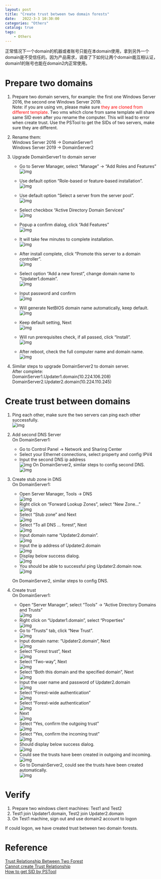 ```yaml
---                
layout: post            
title: "Create trust between two domain forests"                
date:   2022-3-3 10:30:00                 
categories: "Others"                
catalog: true                
tags:                 
    - Others                
---      
```


正常情况下一个domain的机器或者账号只能在本domain使用，拿到另外一个domain是不受信任的。因为产品需求，调查了下如何让两个domain能互相认证，domain1的账号也能在domain2内正常使用。  

# Prepare two domains

1. Prepare two domain servers, for example: the first one Windows Server 2016, the second one Windows Server 2019.   
Note: if you are using vm, please make sure <font color=red>they are cloned from different template</font>. Two vms which clone from same template will share same SID even after you rename the computer. This will lead to error when create trust. Use the PSTool to get the SIDs of two servers, make sure they are different.   
2. Rename them:  
Windows Server 2016 -> DomainServer1  
Windows Server 2019 -> DomainServer2  
3. Upgrade DomainServer1 to domain server  
   - Go to Server Manager, select “Manage” -> “Add Roles and Features”  
![img](https://github.com/kerwenzhang/kerwenzhang.github.io/blob/master/_posts/image/Domain/1.png?raw=true)

   - Use default option “Role-based or feature-based installation”.  
 ![img](https://github.com/kerwenzhang/kerwenzhang.github.io/blob/master/_posts/image/Domain/2.png?raw=true)

   - Use default option “Select a server from the server pool”.  
 ![img](https://github.com/kerwenzhang/kerwenzhang.github.io/blob/master/_posts/image/Domain/3.png?raw=true)

   - Select checkbox “Active Directory Domain Services”  
 ![img](https://github.com/kerwenzhang/kerwenzhang.github.io/blob/master/_posts/image/Domain/4.png?raw=true)

   - Popup a confirm dialog, click “Add Features”  
 ![img](https://github.com/kerwenzhang/kerwenzhang.github.io/blob/master/_posts/image/Domain/5.png?raw=true)

   - It will take few minutes to complete installation.  
 ![img](https://github.com/kerwenzhang/kerwenzhang.github.io/blob/master/_posts/image/Domain/6.png?raw=true)

   - After install complete, click “Promote this server to a domain controller”.  
 ![img](https://github.com/kerwenzhang/kerwenzhang.github.io/blob/master/_posts/image/Domain/7.png?raw=true)

   - Select option “Add a new forest”, change domain name to “Updater1.domain”.  
 ![img](https://github.com/kerwenzhang/kerwenzhang.github.io/blob/master/_posts/image/Domain/8.png?raw=true)

   - Input password and confirm  
 ![img](https://github.com/kerwenzhang/kerwenzhang.github.io/blob/master/_posts/image/Domain/9.png?raw=true)

   - Will generate NetBIOS domain name automatically, keep default.  
 ![img](https://github.com/kerwenzhang/kerwenzhang.github.io/blob/master/_posts/image/Domain/10.png?raw=true)

   - Keep default setting, Next  
 ![img](https://github.com/kerwenzhang/kerwenzhang.github.io/blob/master/_posts/image/Domain/11.png?raw=true)

   - Will run prerequisites check, if all passed, click “Install”.  
 ![img](https://github.com/kerwenzhang/kerwenzhang.github.io/blob/master/_posts/image/Domain/12.png?raw=true)

   - After reboot, check the full computer name and domain name.  
 ![img](https://github.com/kerwenzhang/kerwenzhang.github.io/blob/master/_posts/image/Domain/13.png?raw=true)  

4. Similar steps to upgrade DomainServer2 to domain server.  
    After complete:  
    DomainServer1.Updater1.domain(10.224.106.208)  
    DomainServer2.Updater2.domain(10.224.110.245)  

# Create trust between domains

1. Ping each other, make sure the two servers can ping each other successfully.  
 ![img](https://github.com/kerwenzhang/kerwenzhang.github.io/blob/master/_posts/image/Domain/14.png?raw=true)
2. Add second DNS Server  
    On DomainServer1:  
   - Go to Control Panel -> Network and Sharing Center  
   - Select your Ethernet connections, select property and config IPV4  
   - Input the second DNS ip address  
 ![img](https://github.com/kerwenzhang/kerwenzhang.github.io/blob/master/_posts/image/Domain/15.png?raw=true)
    On DomainServer2, similar steps to config second DNS.  
 ![img](https://github.com/kerwenzhang/kerwenzhang.github.io/blob/master/_posts/image/Domain/16.png?raw=true)
3. Create stub zone in DNS  
    On DomainServer1:  
   - Open Server Manager, Tools -> DNS  
 ![img](https://github.com/kerwenzhang/kerwenzhang.github.io/blob/master/_posts/image/Domain/17.png?raw=true)
   - Right click on “Forward Lookup Zones”, select “New Zone…”  
   ![img](https://github.com/kerwenzhang/kerwenzhang.github.io/blob/master/_posts/image/Domain/18.png?raw=true)
   - Select “Stub zone” and Next  
   ![img](https://github.com/kerwenzhang/kerwenzhang.github.io/blob/master/_posts/image/Domain/19.png?raw=true)
   - Select “To all DNS … forest”, Next  
   ![img](https://github.com/kerwenzhang/kerwenzhang.github.io/blob/master/_posts/image/Domain/20.png?raw=true)
   - Input domain name “Updater2.domain”.  
   ![img](https://github.com/kerwenzhang/kerwenzhang.github.io/blob/master/_posts/image/Domain/21.png?raw=true)
   - Input the ip address of Updater2.domain  
   ![img](https://github.com/kerwenzhang/kerwenzhang.github.io/blob/master/_posts/image/Domain/22.png?raw=true)
   - Display below success dialog.  
   ![img](https://github.com/kerwenzhang/kerwenzhang.github.io/blob/master/_posts/image/Domain/23.png?raw=true)
   - You should be able to successful ping Updater2.domain now.  
   ![img](https://github.com/kerwenzhang/kerwenzhang.github.io/blob/master/_posts/image/Domain/24.png?raw=true)
  
    On DomainServer2, similar steps to config DNS.  

4. Create trust  
    On DomainServer1:  
   - Open “Server Manager”, select “Tools” -> “Active Directory Domains and Trusts”  
   ![img](https://github.com/kerwenzhang/kerwenzhang.github.io/blob/master/_posts/image/Domain/25.png?raw=true)
   - Right click on “Updater1.domain”, select “Properties”  
   ![img](https://github.com/kerwenzhang/kerwenzhang.github.io/blob/master/_posts/image/Domain/26.png?raw=true)
   - Go to “Trusts” tab, click “New Trust”.  
   ![img](https://github.com/kerwenzhang/kerwenzhang.github.io/blob/master/_posts/image/Domain/27.png?raw=true)
   - Input domain name: “Updater2.domain”, Next  
   ![img](https://github.com/kerwenzhang/kerwenzhang.github.io/blob/master/_posts/image/Domain/28.png?raw=true)
   - Select “Forest trust”, Next  
   ![img](https://github.com/kerwenzhang/kerwenzhang.github.io/blob/master/_posts/image/Domain/29.png?raw=true)
   - Select “Two-way”, Next  
   ![img](https://github.com/kerwenzhang/kerwenzhang.github.io/blob/master/_posts/image/Domain/30.png?raw=true)
   - Select “Both this domain and the specified domain”, Next  
   ![img](https://github.com/kerwenzhang/kerwenzhang.github.io/blob/master/_posts/image/Domain/31.png?raw=true)
   - Input the user name and password of Updater2.domain  
   ![img](https://github.com/kerwenzhang/kerwenzhang.github.io/blob/master/_posts/image/Domain/32.png?raw=true)
   - Select “Forest-wide authentication”  
   ![img](https://github.com/kerwenzhang/kerwenzhang.github.io/blob/master/_posts/image/Domain/33.png?raw=true)
   - Select “Forest-wide authentication”  
   ![img](https://github.com/kerwenzhang/kerwenzhang.github.io/blob/master/_posts/image/Domain/34.png?raw=true)
   - Next  
   ![img](https://github.com/kerwenzhang/kerwenzhang.github.io/blob/master/_posts/image/Domain/35.png?raw=true)
   - Select “Yes, confirm the outgoing trust”  
   ![img](https://github.com/kerwenzhang/kerwenzhang.github.io/blob/master/_posts/image/Domain/36.png?raw=true)
   - Select “Yes, confirm the incoming trust”  
   ![img](https://github.com/kerwenzhang/kerwenzhang.github.io/blob/master/_posts/image/Domain/37.png?raw=true)
   - Should display below success dialog.  
   ![img](https://github.com/kerwenzhang/kerwenzhang.github.io/blob/master/_posts/image/Domain/38.png?raw=true)
   - Could see the trusts have been created in outgoing and incoming.  
   ![img](https://github.com/kerwenzhang/kerwenzhang.github.io/blob/master/_posts/image/Domain/39.png?raw=true)
   - Go to DomainServer2, could see the trusts have been created automatically.  
   ![img](https://github.com/kerwenzhang/kerwenzhang.github.io/blob/master/_posts/image/Domain/40.png?raw=true)
   
# Verify

1. Prepare two windows client machines: Test1 and Test2  
2. Test1 join Updater1.domain, Test2 join Updater2.domain  
3. On Test1 machine, sign out and use domain2 account to logon  

If could logon, we have created trust between two domain forests.  

# Reference  
  
[Trust Relationship Between Two Forest](https://www.youtube.com/watch?v=F7DgXAXNnC8&ab_channel=TechiJack)  
[Cannot create Trust Relationship](https://social.technet.microsoft.com/Forums/lync/en-US/cc46715e-b36c-4473-a1bf-3367d1344f62/cannot-create-trust-relationship?forum=winserverDS)  
[How to get SID by PSTool](https://docs.microsoft.com/en-us/sysinternals/downloads/psgetsid#:~:text=If%20you%20want%20to%20see,and%20an%20optional%20computer%20name)   
